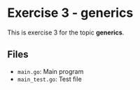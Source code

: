 # Exercise 3 - generics

This is exercise 3 for the topic **generics**.

## Files
- `main.go`: Main program
- `main_test.go`: Test file
